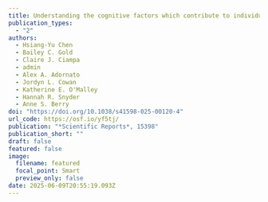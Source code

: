 ```yaml
---
title: Understanding the cognitive factors which contribute to individual differences in financial capacity in aging 
publication_types:
  - "2"
authors:
  - Hsiang-Yu Chen
  - Bailey C. Gold
  - Claire J. Ciampa
  - admin
  - Alex A. Adornato
  - Jordyn L. Cowan
  - Katherine E. O'Malley
  - Hannah R. Snyder
  - Anne S. Berry
doi: "https://doi.org/10.1038/s41598-025-00120-4"
url_code: https://osf.io/yf5tj/
publication: "*Scientific Reports*, 15398"
publication_short: ""
draft: false
featured: false
image:
  filename: featured
  focal_point: Smart
  preview_only: false
date: 2025-06-09T20:55:19.093Z
---
```

